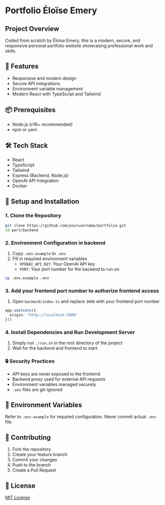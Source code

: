 # Portfolio Éloïse Emery

## Project Overview
Coded from scratch by Éloïse Emery, this is a modern, secure, and responsive personal portfolio website showcasing professional work and skills.

## 🚀 Features
- Responsive and modern design
- Secure API integrations
- Environment variable management
- Modern React with TypeScript and Tailwind

## 📦 Prerequisites
- Node.js (v16+ recommended)
- npm or yarn

## 🛠 Tech Stack
- React
- TypeScript
- Tailwind
- Express (Backend, Node.js)
- OpenAI API Integration
- Docker 

## 🔧 Setup and Installation

### 1. Clone the Repository
```bash
git clone https://github.com/yourusername/portfolio.git
cd port/backend
```

### 2. Environment Configuration in backend
1. Copy `.env.example` to `.env`
2. Fill in required environment variables
   - `OPENAI_API_KEY`: Your OpenAI API key
   - `PORT`: Your port number for the backend to run on
```bash
cp .env.example .env
```

### 3. Add your frontend port number to authorize frontend access
1. Open `backend/index.ts` and replace `3000` with your frontend port number
```typescript
app.use(cors({
  origin: "http://localhost:3000"
}))
```

### 4. Install Dependencies and Run Development Server
1. Simply run `./run.sh` in the root directory of the project
2. Wait for the backend and frontend to start

### 🔒 Security Practices
- API keys are never exposed to the frontend
- Backend proxy used for external API requests
- Environment variables managed securely
- `.env` files are git-ignored

## 📝 Environment Variables
Refer to `.env.example` for required configuration. Never commit actual `.env` file.

## 🤝 Contributing
1. Fork the repository
2. Create your feature branch
3. Commit your changes
4. Push to the branch
5. Create a Pull Request

## 📄 License
[MIT License](LICENSE)
